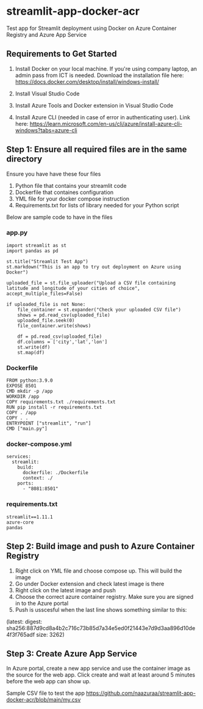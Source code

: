 # streamlit-app-docker-acr

Test app for Streamlit deployment using Docker on Azure Container Registry and Azure App Service

## Requirements to Get Started

1. Install Docker on your local machine. If you're using company laptop, an admin pass from ICT is needed. Download the installation file here: https://docs.docker.com/desktop/install/windows-install/

2. Install Visual Studio Code 

3. Install Azure Tools and Docker extension in Visual Studio Code

4. Install Azure CLI (needed in case of error in authenticating user). Link here: https://learn.microsoft.com/en-us/cli/azure/install-azure-cli-windows?tabs=azure-cli


## Step 1: Ensure all required files are in the same directory

Ensure you have have these four files

1. Python file that contains your streamlit code
2. Dockerfile that containes configuration 
3. YML file for your docker compose instruction
4. Requirements.txt for lists of library needed for your Python script

Below are sample code to have in the files

### app.py
```
import streamlit as st
import pandas as pd

st.title("Streamlit Test App")
st.markdown("This is an app to try out deployment on Azure using Docker")

uploaded_file = st.file_uploader("Upload a CSV file containing latitude and longitude of your cities of choice", accept_multiple_files=False)

if uploaded_file is not None:
    file_container = st.expander("Check your uploaded CSV file")
    shows = pd.read_csv(uploaded_file)
    uploaded_file.seek(0)
    file_container.write(shows)

    df = pd.read_csv(uploaded_file)
    df.columns = ['city','lat','lon']
    st.write(df)
    st.map(df)
```   
### Dockerfile
```
FROM python:3.9.0
EXPOSE 8501
CMD mkdir -p /app
WORKDIR /app
COPY requirements.txt ./requirements.txt
RUN pip install -r requirements.txt
COPY . /app
COPY . .
ENTRYPOINT ["streamlit", "run"]
CMD ["main.py"]
```

### docker-compose.yml
```
services:
  streamlit:
    build:
      dockerfile: ./Dockerfile
      context: ./ 
    ports:
      - "8081:8501"
  ```
### requirements.txt
```
streamlit==1.11.1
azure-core
pandas
```

  
## Step 2: Build image and push to Azure Container Registry

1. Right click on YML file and choose compose up. This will build the image
2. Go under Docker extension and check latest image is there
3. Right click on the latest image and push
4. Choose the correct azure container registry. Make sure you are signed in to the Azure portal
5. Push is usscesful when the last line shows something similar to this:

(latest: digest: sha256:887d9cd8a4b2c716c73b85d7a34e5ed0f21443e7d9d3aa896d10de4f3f765adf size: 3262)
   
## Step 3: Create Azure App Service 
In Azure portal, create a new app service and use the container image as the source for the web app. Click create and wait at least around 5 minutes before the web app can show up. 

Sample CSV file to test the app https://github.com/naazuraa/streamlit-app-docker-acr/blob/main/my.csv


